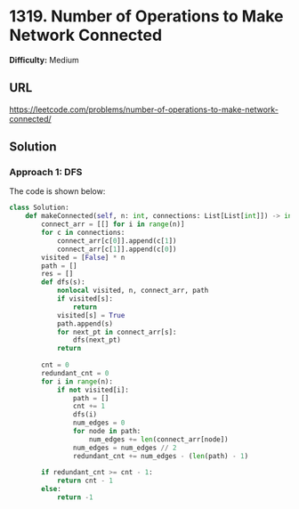 # 1319. Number of Operations to Make Network Connected

**Difficulty:** Medium

## URL

https://leetcode.com/problems/number-of-operations-to-make-network-connected/

## Solution

### Approach 1: DFS

The code is shown below:

```python
class Solution:
    def makeConnected(self, n: int, connections: List[List[int]]) -> int:
        connect_arr = [[] for i in range(n)]
        for c in connections:
            connect_arr[c[0]].append(c[1])
            connect_arr[c[1]].append(c[0])
        visited = [False] * n
        path = []
        res = []
        def dfs(s):
            nonlocal visited, n, connect_arr, path
            if visited[s]:
                return
            visited[s] = True
            path.append(s)
            for next_pt in connect_arr[s]:
                dfs(next_pt)
            return
        
        cnt = 0
        redundant_cnt = 0
        for i in range(n):
            if not visited[i]:
                path = []
                cnt += 1
                dfs(i)
                num_edges = 0
                for node in path:
                    num_edges += len(connect_arr[node])
                num_edges = num_edges // 2
                redundant_cnt += num_edges - (len(path) - 1)
        
        if redundant_cnt >= cnt - 1:
            return cnt - 1
        else:
            return -1
```

